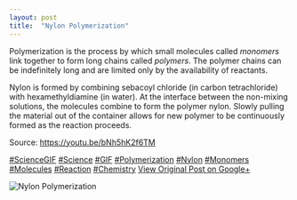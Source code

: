 ```yaml
---
layout: post
title:  "Nylon Polymerization"
---
```


Polymerization is the process by which small molecules called _monomers_ link together to form long chains called _polymers_. The polymer chains can be indefinitely long and are limited only by the availability of reactants.  
  
Nylon is formed by combining sebacoyl chloride (in carbon tetrachloride) with hexamethyldiamine (in water). At the interface between the non-mixing solutions, the molecules combine to form the polymer nylon. Slowly pulling the material out of the container allows for new polymer to be continuously formed as the reaction proceeds.   
  
Source: <https://youtu.be/bNh5hK2f6TM>  
  
[#ScienceGIF](https://plus.google.com/s/%23ScienceGIF/posts) [#Science](https://plus.google.com/s/%23Science/posts) [#GIF](https://plus.google.com/s/%23GIF/posts) [#Polymerization](https://plus.google.com/s/%23Polymerization/posts) [#Nylon](https://plus.google.com/s/%23Nylon/posts) [#Monomers](https://plus.google.com/s/%23Monomers/posts) [#Molecules](https://plus.google.com/s/%23Molecules/posts) [#Reaction](https://plus.google.com/s/%23Reaction/posts) [#Chemistry](https://plus.google.com/s/%23Chemistry/posts)
[View Original Post on Google+](https://plus.google.com/+ColinSullender/posts/H5ds1XzNmMh)

![Nylon Polymerization](/assets/img/2016-02-09-Nylon-Polymerization.gif)
